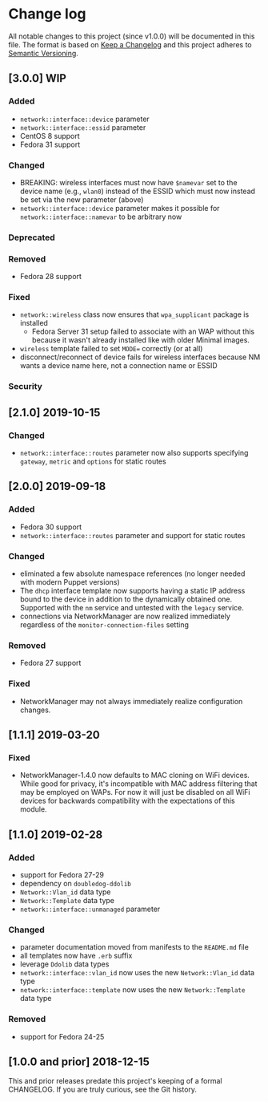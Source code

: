 <!--
This file is part of the doubledog-network Puppet module.
Copyright 2018-2020 John Florian
SPDX-License-Identifier: GPL-3.0-or-later

Template

## [VERSION] WIP
### Added
### Changed
### Deprecated
### Removed
### Fixed
### Security

-->

# Change log

All notable changes to this project (since v1.0.0) will be documented in this file.  The format is based on [Keep a Changelog](http://keepachangelog.com/en/1.0.0/) and this project adheres to [Semantic Versioning](http://semver.org).

## [3.0.0] WIP
### Added
- `network::interface::device` parameter
- `network::interface::essid` parameter
- CentOS 8 support
- Fedora 31 support
### Changed
- BREAKING: wireless interfaces must now have `$namevar` set to the device name (e.g., `wlan0`) instead of the ESSID which must now instead be set via the new parameter (above)
- `network::interface::device` parameter makes it possible for `network::interface::namevar` to be arbitrary now
### Deprecated
### Removed
- Fedora 28 support
### Fixed
- `network::wireless` class now ensures that `wpa_supplicant` package is installed
    - Fedora Server 31 setup failed to associate with an WAP without this because it wasn't already installed like with older Minimal images.
- `wireless` template failed to set `MODE=` correctly (or at all)
- disconnect/reconnect of device fails for wireless interfaces because NM wants a device name here, not a connection name or ESSID
### Security

## [2.1.0] 2019-10-15
### Changed
- `network::interface::routes` parameter now also supports specifying `gateway`, `metric` and `options` for static routes

## [2.0.0] 2019-09-18
### Added
- Fedora 30 support
- `network::interface::routes` parameter and support for static routes
### Changed
- eliminated a few absolute namespace references (no longer needed with modern Puppet versions)
- The `dhcp` interface template now supports having a static IP address bound to the device in addition to the dynamically obtained one.  Supported with the `nm` service and untested with the `legacy` service.
- connections via NetworkManager are now realized immediately regardless of the `monitor-connection-files` setting
### Removed
- Fedora 27 support
### Fixed
- NetworkManager may not always immediately realize configuration changes.

## [1.1.1] 2019-03-20
### Fixed
- NetworkManager-1.4.0 now defaults to MAC cloning on WiFi devices.  While good for privacy, it's incompatible with MAC address filtering that may be employed on WAPs.  For now it will just be disabled on all WiFi devices for backwards compatibility with the expectations of this module.

## [1.1.0] 2019-02-28
### Added
- support for Fedora 27-29
- dependency on `doubledog-ddolib`
- `Network::Vlan_id` data type
- `Network::Template` data type
- `network::interface::unmanaged` parameter
### Changed
- parameter documentation moved from manifests to the `README.md` file
- all templates now have `.erb` suffix
- leverage `Ddolib` data types
- `network::interface::vlan_id` now uses the new `Network::Vlan_id` data type
- `network::interface::template` now uses the new `Network::Template` data type
### Removed
- support for Fedora 24-25

## [1.0.0 and prior] 2018-12-15

This and prior releases predate this project's keeping of a formal CHANGELOG.  If you are truly curious, see the Git history.
